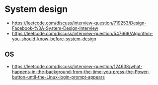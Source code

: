 # System design

- <https://leetcode.com/discuss/interview-question/719253/Design-Facebook-%3A-System-Design-Interview>
- <https://leetcode.com/discuss/interview-question/547669/Algorithm-you-should-know-before-system-design>

## OS

- <https://leetcode.com/discuss/interview-question/124638/what-happens-in-the-background-from-the-time-you-press-the-Power-button-until-the-Linux-login-prompt-appears>